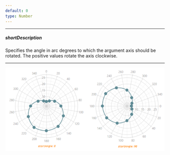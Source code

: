 ```yaml
---
default: 0
type: Number
---
```

---
##### shortDescription
Specifies the angle in arc degrees to which the argument axis should be rotated. The positive values rotate the axis clockwise.

---
![Start Angle ChartJS](/images/ChartJS/PolarChartStartAngle.png)